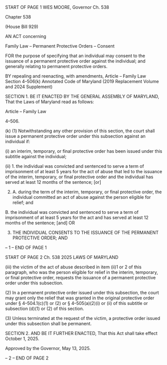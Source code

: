 START OF PAGE 1
WES MOORE, Governor Ch. 538

Chapter 538

(House Bill 929)

AN ACT concerning

Family Law – Permanent Protective Orders – Consent

FOR the purpose of specifying that an individual may consent to the issuance of a
permanent protective order against the individual; and generally relating to
permanent protective orders.

BY repealing and reenacting, with amendments,
Article – Family Law
Section 4–506(k)
Annotated Code of Maryland
(2019 Replacement Volume and 2024 Supplement)

SECTION 1. BE IT ENACTED BY THE GENERAL ASSEMBLY OF MARYLAND,
That the Laws of Maryland read as follows:

Article – Family Law

4–506.

(k) (1) Notwithstanding any other provision of this section, the court shall
issue a permanent protective order under this subsection against an individual if:

(i) an interim, temporary, or final protective order has been issued
under this subtitle against the individual;

(ii) 1. the individual was convicted and sentenced to serve a term
of imprisonment of at least 5 years for the act of abuse that led to the issuance of the
interim, temporary, or final protective order and the individual has served at least 12
months of the sentence; [or]

2. A. during the term of the interim, temporary, or final
protective order, the individual committed an act of abuse against the person eligible for
relief; and

B. the individual was convicted and sentenced to serve a term
of imprisonment of at least 5 years for the act and has served at least 12 months of the
sentence; [and] OR

3. THE INDIVIDUAL CONSENTS TO THE ISSUANCE OF THE
PERMANENT PROTECTIVE ORDER; AND

– 1 –
END OF PAGE 1

START OF PAGE 2
Ch. 538 2025 LAWS OF MARYLAND

(iii) the victim of the act of abuse described in item (ii)1 or 2 of this
paragraph, who was the person eligible for relief in the interim, temporary, or final
protective order, requests the issuance of a permanent protective order under this
subsection.

(2) In a permanent protective order issued under this subsection, the court
may grant only the relief that was granted in the original protective order under §
4–504.1(c)(1) or (2) or § 4–505(a)(2)(i) or (ii) of this subtitle or subsection (d)(1) or (2) of this
section.

(3) Unless terminated at the request of the victim, a protective order issued
under this subsection shall be permanent.

SECTION 2. AND BE IT FURTHER ENACTED, That this Act shall take effect
October 1, 2025.

Approved by the Governor, May 13, 2025.

– 2 –
END OF PAGE 2
